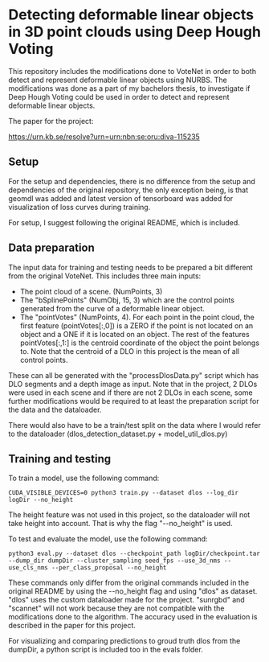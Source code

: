 # Detecting deformable linear objects in 3D point clouds using Deep Hough Voting


This repository includes the modifications done to VoteNet in order to both detect and represent deformable linear objects using NURBS. The modifications was done as a part of my bachelors thesis, to investigate if Deep Hough Voting could be used in order to detect and represent deformable linear objects.

The paper for the project:

https://urn.kb.se/resolve?urn=urn:nbn:se:oru:diva-115235

## Setup
For the setup and dependencies, there is no difference from the setup and dependencies of the original repository, the only exception being, is that geomdl was added and latest version of tensorboard was added for visualization of loss curves during training.

For setup, I suggest following the original README, which is included.

## Data preparation
The input data for training and testing needs to be prepared a bit different from the original VoteNet.
This includes three main inputs:
* The point cloud of a scene. (NumPoints, 3)
* The "bSplinePoints" (NumObj, 15, 3) which are the control points generated from the curve of a deformable linear object.
* The "pointVotes" (NumPoints, 4). For each point in the point cloud, the first feature (pointVotes[:,0]) is a ZERO if the point is not located on an object and a ONE if it is located on an object. The rest of the features pointVotes[:,1:] is the centroid coordinate of the object the point belongs to. Note that the centroid of a DLO in this project is the mean of all control points.

These can all be generated with the "processDlosData.py" script which has DLO segments and a depth image as input. Note that in the project, 2 DLOs were used in each scene and if there are not 2 DLOs in each scene, some further modifications would be required to at least the preparation script for the data and the dataloader.

There would also have to be a train/test split on the data where I would refer to the dataloader (dlos_detection_dataset.py + model_util_dlos.py)

## Training and testing
To train a model, use the following command:

    CUDA_VISIBLE_DEVICES=0 python3 train.py --dataset dlos --log_dir logDir --no_height

The height feature was not used in this project, so the dataloader will not take height into account. That is why the flag "--no_height" is used.

To test and evaluate the model, use the following command:

    python3 eval.py --dataset dlos --checkpoint_path logDir/checkpoint.tar --dump_dir dumpDir --cluster_sampling seed_fps --use_3d_nms --use_cls_nms --per_class_proposal --no_height

These commands only differ from the original commands included in the original README by using the --no_height flag and using "dlos" as dataset. "dlos" uses the custom dataloader made for the project. "sunrgbd" and "scannet" will not work because they are not compatible with the modifications done to the algorithm. The accuracy used in the evaluation is described in the paper for this project.

For visualizing and comparing predictions to groud truth dlos from the dumpDir, a python script is included too in the evals folder.